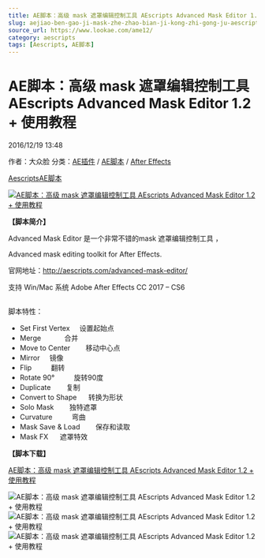 ```yaml
---
title: AE脚本：高级 mask 遮罩编辑控制工具 AEscripts Advanced Mask Editor 1.2 + 使用教程
slug: aejiao-ben-gao-ji-mask-zhe-zhao-bian-ji-kong-zhi-gong-ju-aescripts-advanced-mask-editor-1-2-shi-yong-jiao-cheng
source_url: https://www.lookae.com/ame12/
category: aescripts
tags: [Aescripts, AE脚本]
---
```

# AE脚本：高级 mask 遮罩编辑控制工具 AEscripts Advanced Mask Editor 1.2 + 使用教程

2016/12/19 13:48

作者：大众脸
分类：[AE插件](https://www.lookae.com/after-effects/aechajian/) / [AE脚本](https://www.lookae.com/after-effects/aescripts/) / [After Effects](https://www.lookae.com/after-effects/)

[Aescripts](https://www.lookae.com/tag/aescripts/)[AE脚本](https://www.lookae.com/tag/ae%e8%84%9a%e6%9c%ac/)

[![AE脚本：高级 mask 遮罩编辑控制工具 AEscripts Advanced Mask Editor 1.2 + 使用教程](https://www.lookae.com/wp-content/uploads/2016/12/Advanced-Mask-Editor.jpg "AE脚本：高级 mask 遮罩编辑控制工具 AEscripts Advanced Mask Editor 1.2 + 使用教程-LookAE.com")](https://www.lookae.com/wp-content/uploads/2016/12/Advanced-Mask-Editor.jpg)

**【脚本简介】**

Advanced Mask Editor 是一个非常不错的mask 遮罩编辑控制工具 ，

Advanced mask editing toolkit for After Effects.

官网地址：http://aescripts.com/advanced-mask-editor/

支持 Win/Mac 系统 Adobe After Effects CC 2017 – CS6

## 

脚本特性：

* Set First Vertex     设置起始点
* Merge            合并
* Move to Center        移动中心点
* Mirror     镜像
* Flip          翻转
* Rotate 90°          旋转90度
* Duplicate        复制
* Convert to Shape      转换为形状
* Solo Mask        独特遮罩
* Curvature          弯曲
* Mask Save & Load        保存和读取
* Mask FX      遮罩特效

**【脚本下载】**

[AE脚本：高级 mask 遮罩编辑控制工具 AEscripts Advanced Mask Editor 1.2 + 使用教程](https://lookae.ctfile.com/fs/mv7164204465)

![AE脚本：高级 mask 遮罩编辑控制工具 AEscripts Advanced Mask Editor 1.2 + 使用教程](http://d1ro2iqpjs8lwo.cloudfront.net/media/catalog/product/m/e/merge.gif "Merge")  
![AE脚本：高级 mask 遮罩编辑控制工具 AEscripts Advanced Mask Editor 1.2 + 使用教程](http://d1ro2iqpjs8lwo.cloudfront.net/media/catalog/product/c/u/curvature.gif "Curvature")  
![AE脚本：高级 mask 遮罩编辑控制工具 AEscripts Advanced Mask Editor 1.2 + 使用教程](http://d1ro2iqpjs8lwo.cloudfront.net/media/catalog/product/m/i/mirror.gif "Mirror")
